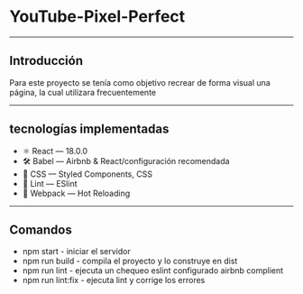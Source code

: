 # YouTube-Pixel-Perfect
***
## Introducción
Para este proyecto se tenía como objetivo recrear de forma visual una página, la cual utilizara frecuentemente
***
## tecnologías implementadas
* ⚛ React — 18.0.0
* 🛠 Babel — Airbnb & React/configuración recomendada
* 💅 CSS — Styled Components, CSS
* 💖 Lint — ESlint
* 🚀 Webpack — Hot Reloading 
***
## Comandos
* npm start - iniciar el servidor
* npm run build - compila el proyecto y lo construye en dist
* npm run lint - ejecuta un chequeo eslint configurado airbnb complient
* npm run lint:fix - ejecuta lint y corrige los errores

